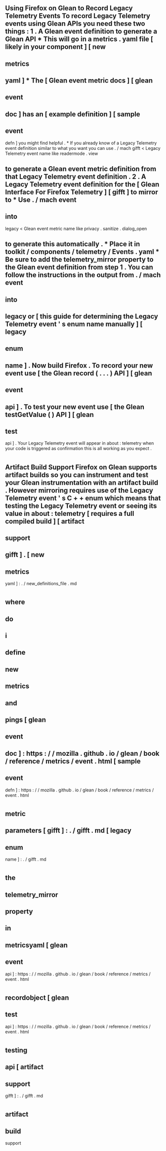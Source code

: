 #
Using
Firefox
on
Glean
to
Record
Legacy
Telemetry
Events
To
record
Legacy
Telemetry
events
using
Glean
APIs
you
need
these
two
things
:
1
.
A
Glean
event
definition
to
generate
a
Glean
API
*
This
will
go
in
a
metrics
.
yaml
file
[
likely
in
your
component
]
[
new
-
metrics
-
yaml
]
*
The
[
Glean
event
metric
docs
]
[
glean
-
event
-
doc
]
has
an
[
example
definition
]
[
sample
-
event
-
defn
]
you
might
find
helpful
.
*
If
you
already
know
of
a
Legacy
Telemetry
event
definition
similar
to
what
you
want
you
can
use
.
/
mach
gifft
<
Legacy
Telemetry
event
name
like
readermode
.
view
>
to
generate
a
Glean
event
metric
definition
from
that
Legacy
Telemetry
event
definition
.
2
.
A
Legacy
Telemetry
event
definition
for
the
[
Glean
Interface
For
Firefox
Telemetry
]
[
gifft
]
to
mirror
to
*
Use
.
/
mach
event
-
into
-
legacy
<
Glean
event
metric
name
like
privacy
.
sanitize
.
dialog_open
>
to
generate
this
automatically
.
*
Place
it
in
toolkit
/
components
/
telemetry
/
Events
.
yaml
*
Be
sure
to
add
the
telemetry_mirror
property
to
the
Glean
event
definition
from
step
1
.
You
can
follow
the
instructions
in
the
output
from
.
/
mach
event
-
into
-
legacy
or
[
this
guide
for
determining
the
Legacy
Telemetry
event
'
s
enum
name
manually
]
[
legacy
-
enum
-
name
]
.
Now
build
Firefox
.
To
record
your
new
event
use
[
the
Glean
record
(
.
.
.
)
API
]
[
glean
-
event
-
api
]
.
To
test
your
new
event
use
[
the
Glean
testGetValue
(
)
API
]
[
glean
-
test
-
api
]
.
Your
Legacy
Telemetry
event
will
appear
in
about
:
telemetry
when
your
code
is
triggered
as
confirmation
this
is
all
working
as
you
expect
.
#
#
Artifact
Build
Support
Firefox
on
Glean
supports
artifact
builds
so
you
can
instrument
and
test
your
Glean
instrumentation
with
an
artifact
build
.
However
mirroring
requires
use
of
the
Legacy
Telemetry
event
'
s
C
+
+
enum
which
means
that
testing
the
Legacy
Telemetry
event
or
seeing
its
value
in
about
:
telemetry
[
requires
a
full
compiled
build
]
[
artifact
-
support
-
gifft
]
.
[
new
-
metrics
-
yaml
]
:
.
/
new_definitions_file
.
md
#
where
-
do
-
i
-
define
-
new
-
metrics
-
and
-
pings
[
glean
-
event
-
doc
]
:
https
:
/
/
mozilla
.
github
.
io
/
glean
/
book
/
reference
/
metrics
/
event
.
html
[
sample
-
event
-
defn
]
:
https
:
/
/
mozilla
.
github
.
io
/
glean
/
book
/
reference
/
metrics
/
event
.
html
#
metric
-
parameters
[
gifft
]
:
.
/
gifft
.
md
[
legacy
-
enum
-
name
]
:
.
/
gifft
.
md
#
the
-
telemetry_mirror
-
property
-
in
-
metricsyaml
[
glean
-
event
-
api
]
:
https
:
/
/
mozilla
.
github
.
io
/
glean
/
book
/
reference
/
metrics
/
event
.
html
#
recordobject
[
glean
-
test
-
api
]
:
https
:
/
/
mozilla
.
github
.
io
/
glean
/
book
/
reference
/
metrics
/
event
.
html
#
testing
-
api
[
artifact
-
support
-
gifft
]
:
.
/
gifft
.
md
#
artifact
-
build
-
support
